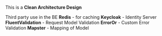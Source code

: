This is a **Clean Architecture Design**

Third party use in the BE
    **Redis** - for caching 
    **Keycloak** - Identity Server
    **FluentValidation** - Request Model Validation
    **ErrorOr** - Custom Error Validation
    **Mapster** - Mapping of Model
    
    
